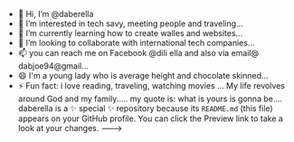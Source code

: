 - 👋 Hi, I’m @daberella
- 👀 I’m interested in tech savy, meeting people and traveling...
- 🌱 I’m currently learning how to create walles and websites...
- 💞️ I’m looking to collaborate with international tech companies...
- 📫 you can reach me on Facebook @dili ella and also via email@ dabjoe94@gmail...
- 😄 I'm a young lady who is average height and chocolate skinned...
- ⚡ Fun fact: i love reading, traveling, watching movies ...
My life revolves around God and my family.....
  my quote is: what is yours is gonna be....
daberella is a ✨ special ✨ repository because its `README.md` (this file) appears on your GitHub profile.
You can click the Preview link to take a look at your changes.
--->
